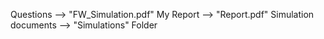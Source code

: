 Questions --> "FW_Simulation.pdf"
My Report --> "Report.pdf"
Simulation documents --> "Simulations" Folder
